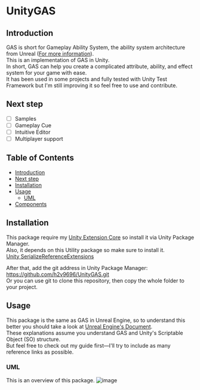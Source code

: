 # UnityGAS<!-- omit in toc -->

## Introduction
GAS is short for Gameplay Ability System, the ability system architecture from Unreal ([For more information](https://github.com/tranek/GASDocumentation)).\
This is an implementation of GAS in Unity.\
In short, GAS can help you create a complicated attribute, ability, and effect system for your game with ease.\
It has been used in some projects and fully tested with Unity Test Framework but I'm still improving it so feel free to use and contribute.

## Next step
- [ ] Samples
- [ ] Gameplay Cue
- [ ] Intuitive Editor
- [ ] Multiplayer support

## Table of Contents<!-- omit in toc -->
- [Introduction](#introduction)
- [Next step](#next-step)
- [Installation](#installation)
- [Usage](#usage)
  - [UML](#uml)
- [Components](#components)

## Installation
This package require my [Unity Extension Core](https://github.com/h2v9696/UnityExtensionsCore) so install it via Unity Package Manager.\
Also, it depends on this Utility package so make sure to install it.\
[Unity SerializeReferenceExtensions](https://github.com/mackysoft/Unity-SerializeReferenceExtensions?tab=readme-ov-file#-installation)

After that, add the git address in Unity Package Manager: https://github.com/h2v9696/UnityGAS.git \
Or you can use git to clone this repository, then copy the whole folder to your project.

## Usage
This package is the same as GAS in Unreal Engine, so to understand this better you should take a look at [Unreal Engine's Document](https://github.com/tranek/GASDocumentation).\
These explanations assume you understand GAS and Unity's Scriptable Object (SO) structure.\
But feel free to check out my guide first—I'll try to include as many reference links as possible.

### UML
This is an overview of this package.
![image](https://github.com/user-attachments/assets/a41006e0-da3f-42d8-b0e9-b209610be342)
